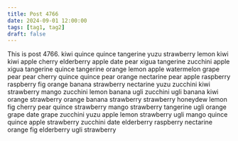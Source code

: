 ```yaml
---
title: Post 4766
date: 2024-09-01 12:00:00
tags: [tag1, tag2]
draft: false
---
```

This is post 4766.
kiwi
quince
quince
tangerine
yuzu
strawberry
lemon
kiwi
kiwi
apple
cherry
elderberry
apple
date
pear
xigua
tangerine
zucchini
apple
xigua
tangerine
quince
tangerine
orange
lemon
apple
watermelon
grape
pear
pear
cherry
quince
quince
pear
orange
nectarine
pear
apple
raspberry
raspberry
fig
orange
banana
strawberry
nectarine
yuzu
zucchini
kiwi
strawberry
mango
zucchini
lemon
banana
ugli
zucchini
ugli
banana
kiwi
orange
strawberry
orange
banana
strawberry
strawberry
honeydew
lemon
fig
cherry
pear
quince
strawberry
mango
strawberry
tangerine
ugli
orange
grape
date
grape
zucchini
yuzu
apple
lemon
strawberry
ugli
mango
quince
quince
apple
strawberry
zucchini
date
elderberry
raspberry
nectarine
orange
fig
elderberry
ugli
strawberry
